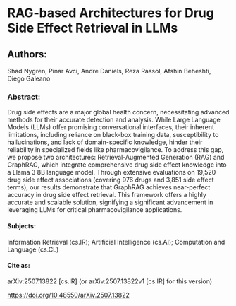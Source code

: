 # RAG-based Architectures for Drug Side Effect Retrieval in LLMs

## Authors:
Shad Nygren, Pinar Avci, Andre Daniels, Reza Rassol, Afshin Beheshti, Diego Galeano

### Abstract:
Drug side effects are a major global health concern, necessitating advanced methods for their accurate detection and analysis. While Large Language Models (LLMs) offer promising conversational interfaces, their inherent limitations, including reliance on black-box training data, susceptibility to hallucinations, and lack of domain-specific knowledge, hinder their reliability in specialized fields like pharmacovigilance. To address this gap, we propose two architectures: Retrieval-Augmented Generation (RAG) and GraphRAG, which integrate comprehensive drug side effect knowledge into a Llama 3 8B language model. Through extensive evaluations on 19,520 drug side effect associations (covering 976 drugs and 3,851 side effect terms), our results demonstrate that GraphRAG achieves near-perfect accuracy in drug side effect retrieval. This framework offers a highly accurate and scalable solution, signifying a significant advancement in leveraging LLMs for critical pharmacovigilance applications.

#### Subjects:
Information Retrieval (cs.IR); Artificial Intelligence (cs.AI); Computation and Language (cs.CL)

#### Cite as:
arXiv:2507.13822 [cs.IR]
 	(or arXiv:2507.13822v1 [cs.IR] for this version)
 
https://doi.org/10.48550/arXiv.2507.13822
